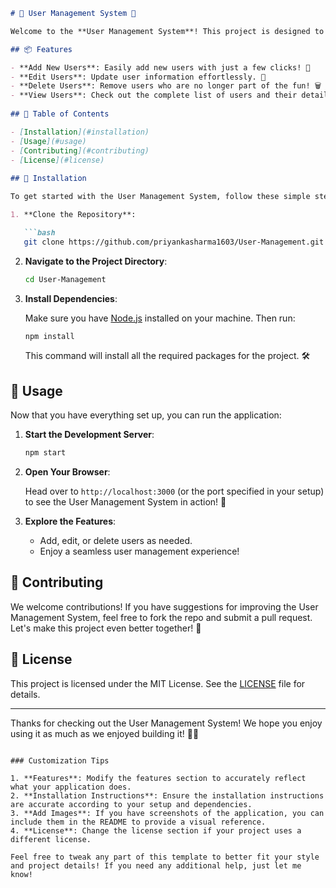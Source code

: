 

```markdown
# 🎉 User Management System 🚀

Welcome to the **User Management System**! This project is designed to make managing users a breeze. Whether you're adding new users, editing existing ones, or just browsing through the list, this app has you covered!

## 📦 Features

- **Add New Users**: Easily add new users with just a few clicks! 🎈
- **Edit Users**: Update user information effortlessly. 📝
- **Delete Users**: Remove users who are no longer part of the fun! 🗑️
- **View Users**: Check out the complete list of users and their details. 👀
  
## 📖 Table of Contents

- [Installation](#installation)
- [Usage](#usage)
- [Contributing](#contributing)
- [License](#license)
  
## 🔧 Installation

To get started with the User Management System, follow these simple steps:

1. **Clone the Repository**:

   ```bash
   git clone https://github.com/priyankasharma1603/User-Management.git
   ```

2. **Navigate to the Project Directory**:

   ```bash
   cd User-Management
   ```

3. **Install Dependencies**:

   Make sure you have [Node.js](https://nodejs.org/) installed on your machine. Then run:

   ```bash
   npm install
   ```

   This command will install all the required packages for the project. 🛠️

## 🚀 Usage

Now that you have everything set up, you can run the application:

1. **Start the Development Server**:

   ```bash
   npm start
   ```

2. **Open Your Browser**:

   Head over to `http://localhost:3000` (or the port specified in your setup) to see the User Management System in action! 🎉

3. **Explore the Features**:

   - Add, edit, or delete users as needed.
   - Enjoy a seamless user management experience!

## 🤝 Contributing

We welcome contributions! If you have suggestions for improving the User Management System, feel free to fork the repo and submit a pull request. Let's make this project even better together! 🙌

## 📄 License

This project is licensed under the MIT License. See the [LICENSE](LICENSE) file for details.

---

Thanks for checking out the User Management System! We hope you enjoy using it as much as we enjoyed building it! 🚀✨

```

### Customization Tips

1. **Features**: Modify the features section to accurately reflect what your application does.
2. **Installation Instructions**: Ensure the installation instructions are accurate according to your setup and dependencies.
3. **Add Images**: If you have screenshots of the application, you can include them in the README to provide a visual reference.
4. **License**: Change the license section if your project uses a different license.

Feel free to tweak any part of this template to better fit your style and project details! If you need any additional help, just let me know!
